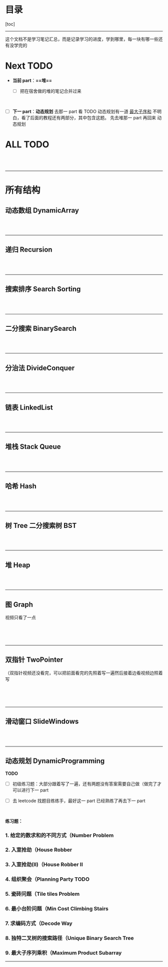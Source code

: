 # 目录

[toc]

---

这个文档不是学习笔记汇总，而是记录学习的进度，学到哪里，每一块有哪一些还有没学完的



# **Next TODO**


- **当前 part**：**==堆==**
    - [ ] 把在宿舍做的堆的笔记合并过来


<br>
<!-- --------------------------------- -->

- [ ] **下一 part**：**动态规划** 
去那一 part 看 TODO
动态规划有一道 <u>最大子序和</u> 不明白，看了后面的教程还有两部分，其中包含这题。
先去堆那一 part 再回来 动态规划




# ALL TODO






<br>
<br>

---


# 所有结构


## 动态数组 DynamicArray









<br>
<br>

---

## 递归 Recursion









<br>
<br>

---

## 搜索排序 Search Sorting














<br>
<br>


---

## 二分搜索 BinarySearch














<br>
<br>

---

## 分治法 DivideConquer


















<br>
<br>

---

## 链表 LinkedList



















<br>
<br>

---

## 堆栈 Stack Queue



















<br>
<br>

---

## 哈希 Hash



















<br>
<br>

---

## 树 Tree 二分搜索树 BST



















<br>
<br>

---

## **堆 Heap**



















<br>
<br>

---

## 图 Graph

视频只看了一点

















<br>
<br>
<br>

---

## 双指针 TwoPointer


（双指针视频还没看完，可以把前面看完的先照着写一遍然后接着边看视频边照着写
















<br>
<br>
<br>

---

## 滑动窗口 SlideWindows



















<br>
<br>

---

## **动态规划 DynamicProgramming**


**TODO**

- [ ] 初级练习题：大部分跟着写了一遍，还有两题没有答案需要自己做（做完了才可以进行下一 part
- [ ] 去 leetcode 找题目练练手，最好这一 part 已经熟练了再去下一 part




<br>

**练习题：**

### 1. 给定的数求和的不同方式（Number Problem
### 2. 入室抢劫（House Robber
### 3. 入室抢劫(II)（House Robber II
### 4. 组织聚会（Planning Party **TODO**
### 5. 瓷砖问题（Tile tiles Problem
### 6. 最小台阶问题（Min Cost Climbing Stairs
### 7. 求编码方式（Decode Way
### 8. 独特二叉树的搜索路径（Unique Binary Search Tree
### 9. 最大子序列乘积（Maximum Product Subarray








---

<br>
<br>
